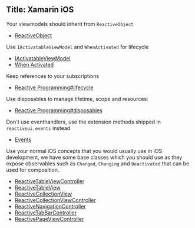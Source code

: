 Title: Xamarin iOS
----

Your viewmodels should inherit from `ReactiveObject`

- [ReactiveObject](https://reactiveui.net/api/reactiveui/reactiveobject/)

Use `IActivatableViewModel` and `WhenActivated` for lifecycle

- [IActivatableViewModel](https://reactiveui.net/api/reactiveui/IActivatableViewModel/)
- [When Activated](https://reactiveui.net/docs/handbook/when-activated/)

Keep references to your subscriptions

- [Reactive Programming#lifecycle](https://reactiveui.net/docs/reactive-programming#lifecycle)

Use disposables to manage lifetime, scope and resources:

- [Reactive Programming#disposables](https://reactiveui.net/docs/reactive-programming#disposables)

Don't use eventhandlers, use the extension methods shipped in `reactiveui.events` instead

- [Events](https://reactiveui.net/docs/handbook/events/)

Use your normal iOS concepts that you would usually use in iOS development, we have some base classes which you should use as they expose observables such as `Changed`, `Changing` and `Deactivated` that can be used for composition.

- [ReactiveTableViewController](https://reactiveui.net/api/reactiveui/reactivetableviewcontroller/)
- [ReactiveTableView](https://reactiveui.net/api/reactiveui/reactivetableview/)
- [ReactiveCollectionView](https://reactiveui.net/api/reactiveui/reactivecollectionview/)
- [ReactiveCollectionViewController](https://reactiveui.net/api/reactiveui/reactivecollectionviewcontroller)
- [ReactiveNavigationController](https://reactiveui.net/api/reactiveui/reactivenavigationcontroller)
- [ReactiveTabBarController](https://reactiveui.net/api/reactiveui/reactivetabbarcontroller/)
- [ReactivePageViewController](https://reactiveui.net/api/reactiveui/reactivepageviewcontroller/)
